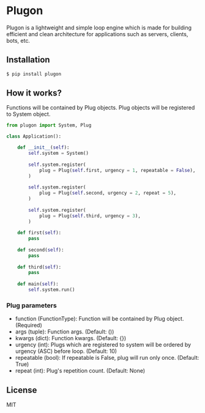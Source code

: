 # Plugon

Plugon is a lightweight and simple loop engine which is made for building efficient and clean architecture for applications such as servers, clients, bots, etc.



## Installation
 
 
```sh
$ pip install plugon
```



## How it works?

Functions will be contained by Plug objects. Plug objects will be registered to System object.


```python
from plugon import System, Plug

class Application():

    def __init__(self):
        self.system = System()
        
        self.system.register(
            plug = Plug(self.first, urgency = 1, repeatable = False),
        )
        
        self.system.register(
            plug = Plug(self.second, urgency = 2, repeat = 5),
        )
        
        self.system.register(
            plug = Plug(self.third, urgency = 3),
        )
    
    def first(self):
        pass
    
    def second(self):
        pass
    
    def third(self):
        pass
    
    def main(self):
        self.system.run()
```



### Plug parameters

- function (FunctionType): Function will be contained by Plug object. (Required)
- args (tuple): Function args. (Default: ())
- kwargs (dict): Function kwargs. (Default: {})
- urgency (int): Plugs which are registered to system will be ordered by urgency (ASC) before loop. (Default: 10)
- repeatable (bool): If repeatable is False, plug will run only once. (Default: True)
- repeat (int): Plug's repetition count. (Default: None)



## License

MIT
